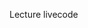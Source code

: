 
[//]: # ( challenge tech stack: )

[//]: # ( challenge presentation )

Lecture livecode

[//]: # ( challenge instructions )
